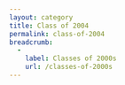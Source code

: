 ```yaml
---
layout: category
title: Class of 2004
permalink: class-of-2004
breadcrumb:
  -
    label: Classes of 2000s
    url: /classes-of-2000s
---
```

